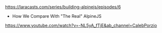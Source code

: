 https://laracasts.com/series/building-alpinejs/episodes/6

- How We Compare With "The Real" AlpineJS

https://www.youtube.com/watch?v=-NL5yA_fTjE&ab_channel=CalebPorzio
